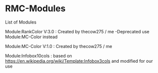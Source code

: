 # RMC-Modules

List of Modules

Module:RankColor V:3.0 : Created by thecow275 / me  -Deprecated use Module:MC-Color instead

Module:MC-Color V:1.0 : Created by thecow275 / me

Module:Infobox10cols : based on https://en.wikipedia.org/wiki/Template:Infobox3cols  and modified for our use

